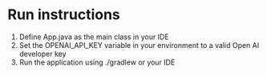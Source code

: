 # Run instructions
1. Define App.java as the main class in your IDE
2. Set the OPENAI_API_KEY variable in your environment to a valid Open AI developer key
3. Run the application using ./gradlew or your IDE
